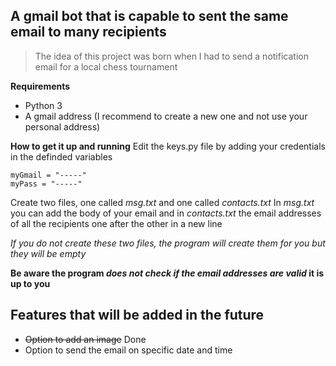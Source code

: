 ## A gmail bot that is capable to sent the same email to many recipients

> The idea of this project was born when I had to send a notification email for a local chess tournament


**Requirements**
- Python 3 
- A gmail address (I recommend to create a new one and not use your personal address)


**How to get it up and running**
Edit the keys.py file by adding your credentials in the definded variables
```
myGmail = "-----"
myPass = "-----"
```
Create two files, one called *msg.txt* and one called *contacts.txt*
In *msg.txt* you can add the body of your email and in *contacts.txt* the email addresses of all the recipients one after the other in a new line

*If you do not create these two files, the program will create them for you but they will be empty*

**Be aware the program _does not check if the email addresses are valid_ it is up to you**


## Features that will be added in the future 
- ~~Option to add an image~~ Done 
- Option to send the email on specific date and time
